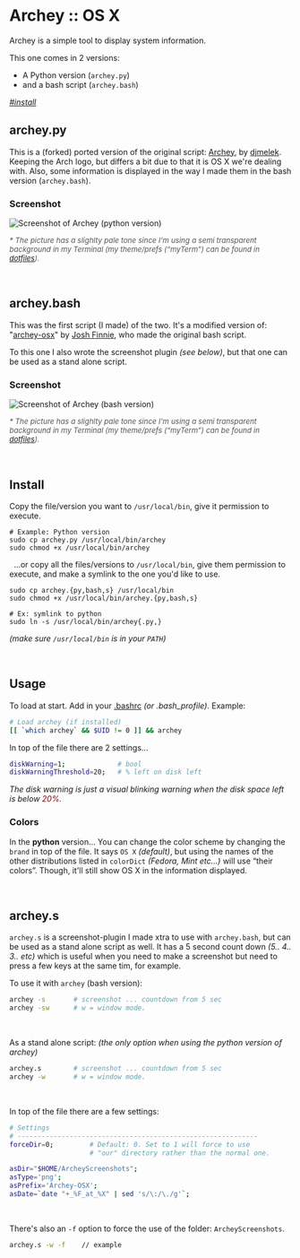 Archey :: OS X
==============

Archey is a simple tool to display system information.

This one comes in 2 versions:

- A Python version (`archey.py`)
- and a bash script (`archey.bash`)

_[#install][local-inst]_
 

archey.py
---------

This is a (forked) ported version of the original script: [Archey][dja], by [djmelek][djm]. Keeping the Arch logo, but differs a bit due to that it is OS X we're dealing with. Also, some information is displayed in the way I made them in the bash version (`archey.bash`).


### Screenshot

![][scrap_py]

<span style="font-size: small; color: #555;">_* The picture has a slighlty pale tone since I'm using a semi transparent background in my Terminal (my theme/prefs (“myTerm”) can be found in [dotfiles][mt])._</span>

 

archey.bash
-----------

This was the first script (I made) of the two. It's a modified version of: "[archey-osx][jfa]" by [Josh Finnie][jfg], who made the original bash script.

To this one I also wrote the screenshot plugin _(see below)_, but that one can be used as a stand alone script.


### Screenshot

![][scrap_bash]

<span style="font-size: small; color: #555;">_* The picture has a slighlty pale tone since I'm using a semi transparent background in my Terminal (my theme/prefs (“myTerm”) can be found in [dotfiles][mt])._</span>

 

Install
-------

Copy the file/version you want to `/usr/local/bin`, give it permission to execute.

	# Example: Python version
	sudo cp archey.py /usr/local/bin/archey
	sudo chmod +x /usr/local/bin/archey

 
...or copy all the files/versions to `/usr/local/bin`, give them permission to execute, and make a symlink to the one you'd like to use.

	sudo cp archey.{py,bash,s} /usr/local/bin
	sudo chmod +x /usr/local/bin/archey.{py,bash,s}

	# Ex: symlink to python
	sudo ln -s /usr/local/bin/archey{.py,}


_(make sure `/usr/local/bin` is in your `PATH`)_

 

Usage
-----

To load at start. Add in your [.bashrc][inst] _(or .bash_profile)_. Example:

```bash
# Load archey (if installed)
[[ `which archey` && $UID != 0 ]] && archey
```
In top of the file there are 2 settings...

```bash
diskWarning=1;             # bool
diskWarningThreshold=20;   # % left on disk left
```

_The disk warning is just a visual blinking warning when the disk space left is below <span style="color: #900;"> 20%</span>._ 


### Colors

In the **python** version... You can change the color scheme by changing the `brand` in top of the file. It says `OS X` _(default)_, but using the names of the other distributions listed in `colorDict` _(Fedora, Mint etc...)_ will use “their colors”. Though, it'll still show OS X in the information displayed.


 

archey.s
--------

`archey.s` is a screenshot-plugin I made xtra to use with `archey.bash`, but can be used as a stand alone script as well. It has a 5 second count down _(5.. 4.. 3.. etc)_ which is useful when you need to make a screenshot but need to press a few keys at the same tim, for example.

To use it with `archey` (bash version):

```bash
archey -s		# screenshot ... countdown from 5 sec
archey -sw		# w = window mode.
```

 

As a stand alone script: _(the only option when using the python version of archey)_

```bash
archey.s		# screenshot ... countdown from 5 sec
archey -w		# w = window mode.
```

 

In top of the file there are a few settings:

```bash
# Settings
# ------------------------------------------------------------
forceDir=0;         # Default: 0. Set to 1 will force to use
                    # "our" directory rather than the normal one.

asDir="$HOME/ArcheyScreenshots";
asType='png';
asPrefix='Archey-OSX';
asDate=`date "+_%F_at_%X" | sed 's/\:/\./g'`;
```

 

There's also an `-f` option to force the use of the folder: `ArcheyScreenshots`.

```bash
archey.s -w -f    // example
```




<!-- Markdown: Links & Images -->
[inst]: https://github.com/iEFdev/dotfiles/blob/master/.bashrc#L115-L116

[mt]: https://github.com/iEFdev/dotfiles
[jfa]: https://github.com/joshfinnie/archey-osx
[jfg]: http://joshfinnie.github.io/

[dja]: https://github.com/djmelik/archey
[djm]: https://github.com/djmelik

[scrap_py]: https://raw.githubusercontent.com/iEFdev/Archey-OS-X/master/screenshot_py.png "Screenshot of Archey (python version)"
[scrap_bash]: https://raw.githubusercontent.com/iEFdev/Archey-OS-X/master/screenshot_bash.png "Screenshot of Archey (bash version)"

[local-inst]: #install "Install instructions"